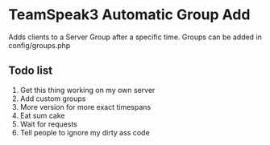# TeamSpeak3 Automatic Group Add
Adds clients to a Server Group after a specific time. Groups can be added in config/groups.php

## Todo list
1. Get this thing working on my own server
2. Add custom groups
3. More version for more exact timespans
5. Eat sum cake
4. Wait for requests
5. Tell people to ignore my dirty ass code
